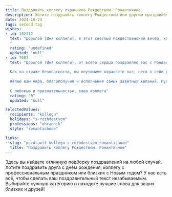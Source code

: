 ```yaml
---
title: Поздравить коллегу охранника Рождеством. Романтичное
description: Хотите поздравить коллегу Рождеством или другим праздником? Наш ИИ создаст незабываемое поздравление, а вы обязательно выделитесь среди других.  
date: 2024-10-24
tags: second tag
wishes:
- id: 102312
  text: "Дорогой [Имя коллеги], в этот светлый Рождественский вечер, когда звезды светят особенно ярко,  я хочу пожелать тебе чуда, тепла и уюта. Пусть твоя жизнь будет наполнена спокойствием и радостью, как тихая зимняя ночь, озарённая светом Рождественской звезды. Пусть  твоя служба проходит мирно, а сердце согревается любовью и счастьем. С Рождеством!
  "
  rating: "undefined"
  updated: "null"
- id: 7603
  text: "Дорогой (Имя коллеги), от всего сердца поздравляю вас с Рождеством! Пусть мерцание рождественских звезд согревает и освещает ваш путь в предстоящем году. Пусть дух этого волшебного праздника наполнит ваше сердце радостью, надеждой и любовью.
  
  Как на страже безопасности, вы неутомимо охраняете нас, неся в себе рождественский свет добра и справедливости. Пусть ваша жизнь будет такой же яркой и наполненной, как мерцание рождественской ели.
  
  Желаю вам мира, благополучия и исполнения самых заветных желаний. Пусть каждый день приносит вам счастье и душевный покой.
  
  С любовью и признательностью, ваша коллега"
  rating: "0"
  updated: "null"

selectedValues:
  recipients: "kollegu"
  holidays: "s-rozhdestvom"
  professions: "ohrannik"
  style: "romantichnoe"

links:
- slug: "pozdravit-kollegu-s-rozhdestvom-romantichnoe"
  title: "Поздравить коллегу Рождеством. Романтичное"
---
```


Здесь вы найдете отличную подборку поздравлений на любой случай. 
Хотите поздравить друга с днём рождения, коллегу с профессиональным праздником или близких с Новым годом? У нас есть всё, чтобы сделать ваш поздравительный текст незабываемым. Выбирайте нужную категорию и находите лучшие слова для ваших близких и друзей!
